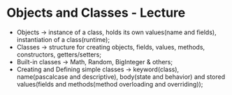 # Objects and Classes - Lecture

* Objects -> instance of a class, holds its own values(name and fields), instantiation of a class(runtime);
* Classes -> structure for creating objects, fields, values, methods, constructors, getters/setters;
* Built-in classes -> Math, Random, BigInteger & others;
* Creating and Defining simple classes -> keyword(class), name(pascalcase and descriptive), body(state and behavior) and stored values(fields and methods(method overloading and overriding)); 

